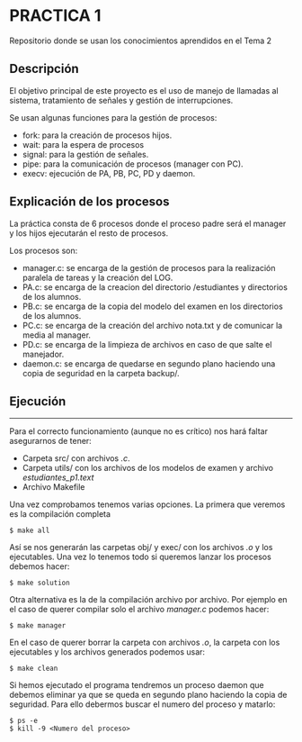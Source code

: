 # PRACTICA 1
Repositorio donde se usan los conocimientos aprendidos en el Tema 2

## Descripción
El objetivo principal de este proyecto es el uso de manejo de llamadas al sistema, tratamiento de señales y gestión de interrupciones.

Se usan algunas funciones para la gestión de procesos:

  - fork: para la creación de procesos hijos.
  - wait: para la espera de procesos
  - signal: para la gestión de señales.
  - pipe: para la comunicación de procesos (manager con PC).
  - execv: ejecución de PA, PB, PC, PD y daemon.
 

## Explicación de los procesos
La práctica consta de 6 procesos donde el proceso padre será el manager y los hijos ejecutarán el resto de procesos.

Los procesos son:
 - manager.c: se encarga de la gestión de procesos para la realización paralela de tareas y la creación del LOG.
 - PA.c: se encarga de la creacion del directorio /estudiantes y directorios de los alumnos.
 - PB.c: se encarga de la copia del modelo del examen en los directorios de los alumnos.
 - PC.c: se encarga de la creación del archivo nota.txt y de comunicar la media al manager.
 - PD.c: se encarga de la limpieza de archivos en caso de que salte el manejador.
 - daemon.c: se encarga de quedarse en segundo plano haciendo una copia de seguridad en la carpeta backup/.


## Ejecución
***
Para el correcto funcionamiento (aunque no es crítico) nos hará faltar asegurarnos de tener:
 - Carpeta src/ con archivos *.c*.
 - Carpeta utils/ con los archivos de los modelos de examen y archivo *estudiantes_p1.text* 
 - Archivo Makefile 

Una vez comprobamos tenemos varias opciones. La primera que veremos es la compilación completa
```
$ make all
```

Así se nos generarán las carpetas obj/ y exec/ con los archivos *.o* y los ejecutables.
Una vez lo tenemos todo si queremos lanzar los procesos debemos hacer:
```
$ make solution
```

Otra alternativa es la de la compilación archivo por archivo. Por ejemplo en el caso de querer
compilar solo el archivo *manager.c* podemos hacer:
```
$ make manager
```

En el caso de querer borrar la carpeta con archivos *.o*, la carpeta con los ejecutables y los archivos generados
podemos usar:
```
$ make clean
```
Si hemos ejecutado el programa tendremos un proceso daemon que debemos eliminar ya que se queda en segundo plano
haciendo la copia de seguridad. Para ello debermos buscar el numero del proceso y matarlo:
```
$ ps -e
$ kill -9 <Numero del proceso>
```
